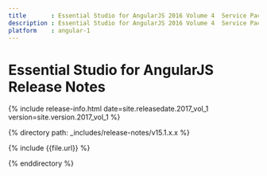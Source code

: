 ```yaml
---
title 		: Essential Studio for AngularJS 2016 Volume 4  Service Pack 1 Release Notes
description : Essential Studio for AngularJS 2016 Volume 4  Service Pack 1 Release Notes
platform 	: angular-1
---
```


# Essential Studio for AngularJS Release Notes

{% include release-info.html date=site.releasedate.2017_vol_1 version=site.version.2017_vol_1 %} 

{% directory path: _includes/release-notes/v15.1.x.x %}

{% include {{file.url}} %}

{% enddirectory %}